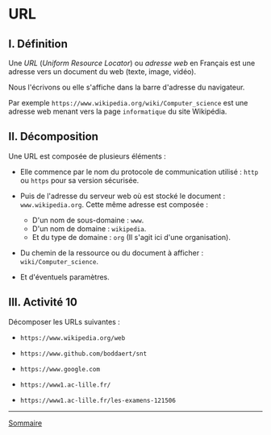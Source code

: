 # URL

## I. Définition

Une *URL* (*Uniform Resource Locator*) ou *adresse web* en Français est une adresse vers un document du web (texte, image, vidéo).

Nous l'écrivons ou elle s'affiche dans la barre d'adresse du navigateur.

Par exemple `https://www.wikipedia.org/wiki/Computer_science` est une adresse web menant vers la page `informatique` du site Wikipédia.

## II. Décomposition

Une URL est composée de plusieurs éléments :

- Elle commence par le nom du protocole de communication utilisé : `http` ou `https` pour sa version sécurisée.

- Puis de l'adresse du serveur web où est stocké le document : `www.wikipedia.org`. Cette même adresse est composée :
    + D'un nom de sous-domaine : `www`.
    + D'un nom de domaine : `wikipedia`.
    + Et du type de domaine : `org` (Il s'agit ici d'une organisation).

- Du chemin de la ressource ou du document à afficher : `wiki/Computer_science`.

- Et d'éventuels paramètres.

## III. Activité 10

Décomposer les URLs suivantes :

- `https://www.wikipedia.org/web`

- `https://www.github.com/boddaert/snt`

- `https://www.google.com`

- `https://www1.ac-lille.fr/`

- `https://www1.ac-lille.fr/les-examens-121506`

________________

[Sommaire](./../README.md)